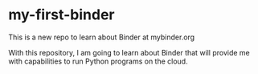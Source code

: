 # my-first-binder
This is a new repo to learn about Binder at mybinder.org

With this repository, I am going to learn about Binder that will provide me with capabilities to run Python programs on the cloud.

